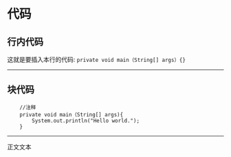 代码
====
## 行内代码
这就是要插入本行的代码: `private void main（String[] args）{}`

---
## 块代码
        //注释
        private void main（String[] args){
            System.out.println("Hello world.");
        }
---
正文文本


